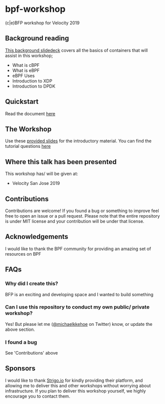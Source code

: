 # bpf-workshop
(c|e)BFP workshop for Velocity 2019

## Background reading
[This background slidedeck](https://www.slideshare.net/MichaelKehoe3/ebpf-basics-149201150) covers all the basics of containers that will assist in this workshop;
* What is cBPF
* What is eBPF
* eBPF Uses
* Introduction to XDP
* Introduction to DPDK

## Quickstart
Read the document [here](quickstart.md)

## The Workshop
Use these [provided slides](TODO) for the introductory material.
You can find the tutorial questions [here](tutorial.md)

## Where this talk has been presented
This workshop has/ will be given at:
* Velocity San Jose 2019

## Contributions
Contributions are welcome! If you found a bug or something to improve feel free to open an issue or a pull request. Please note that the entire repository is under MIT license and your contribution will be under that license.

## Acknowledgements
I would like to thank the BPF community for providing an amazing set of resources on BPF

## FAQs
### Why did I create this?
BFP is an exciting and developing space and I wanted to build something 

### Can I use this repository to conduct my own public/ private workshop?
Yes! But please let me ([@michaelkkehoe](https://twitter.com/michaelkkehoe) on Twitter) know, or update the above section.

### I found a bug
See 'Contributions' above

## Sponsors
I would like to thank [Strigo.io](https://strigo.io) for kindly providing their platform, and allowing me to deliver this and other workshops without worrying about infrastructure. If you plan to deliver this workshop yourself, we highly encourage you to contact them.
